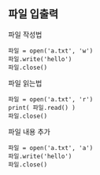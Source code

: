 파일 입출력
---
파일 작성법
```
파일 = open('a.txt', 'w')
파일.write('hello')
파일.close()

```

파일 읽는법
```
파일 = open('a.txt', 'r')
print( 파일.read() )
파일.close()
```

파일 내용 추가
```
파일 = open('a.txt', 'a')
파일.write('hello')
파일.close()
```